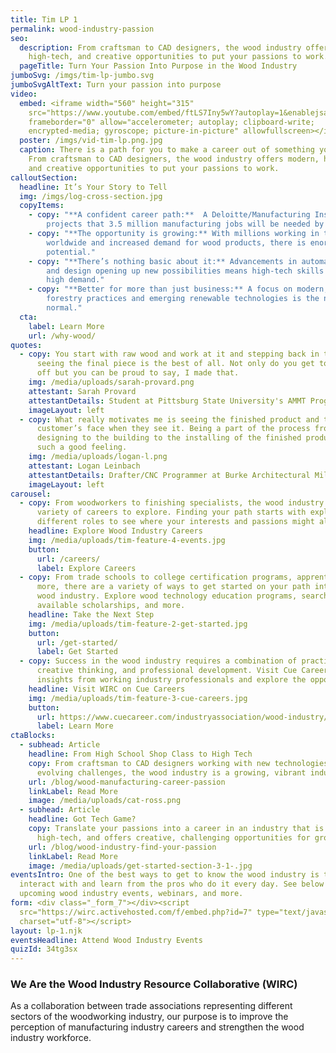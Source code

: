 ```yaml
---
title: Tim LP 1
permalink: wood-industry-passion
seo:
  description: From craftsman to CAD designers, the wood industry offers modern,
    high-tech, and creative opportunities to put your passions to work.
  pageTitle: Turn Your Passion Into Purpose in the Wood Industry
jumboSvg: /imgs/tim-lp-jumbo.svg
jumboSvgAltText: Turn your passion into purpose
video:
  embed: <iframe width="560" height="315"
    src="https://www.youtube.com/embed/ftLS7Iny5wY?autoplay=1&enablejsapi=1"
    frameborder="0" allow="accelerometer; autoplay; clipboard-write;
    encrypted-media; gyroscope; picture-in-picture" allowfullscreen></iframe>
  poster: /imgs/vid-tim-lp.png.jpg
  caption: There is a path for you to make a career out of something you love.
    From craftsman to CAD designers, the wood industry offers modern, high-tech,
    and creative opportunities to put your passions to work.
calloutSection:
  headline: It’s Your Story to Tell
  img: /imgs/log-cross-section.jpg
  copyItems:
    - copy: "**A confident career path:**  A Deloitte/Manufacturing Institute study
        projects that 3.5 million manufacturing jobs will be needed by 2025."
    - copy: "**The opportunity is growing:** With millions working in the industry
        worldwide and increased demand for wood products, there is enormous
        potential."
    - copy: "**There’s nothing basic about it:** Advancements in automation, robotics,
        and design opening up new possibilities means high-tech skills are in
        high demand."
    - copy: "**Better for more than just business:** A focus on modern, sustainable
        forestry practices and emerging renewable technologies is the new
        normal."
  cta:
    label: Learn More
    url: /why-wood/
quotes:
  - copy: You start with raw wood and work at it and stepping back in the end and
      seeing the final piece is the best of all. Not only do you get to show it
      off but you can be proud to say, I made that.
    img: /media/uploads/sarah-provard.png
    attestant: Sarah Provard
    attestantDetails: Student at Pittsburg State University's AMMT Program
    imageLayout: left
  - copy: What really motivates me is seeing the finished product and the joy on a
      customer’s face when they see it. Being a part of the process from the
      designing to the building to the installing of the finished product is
      such a good feeling.
    img: /media/uploads/logan-l.png
    attestant: Logan Leinbach
    attestantDetails: Drafter/CNC Programmer at Burke Architectural Millwork
    imageLayout: left
carousel:
  - copy: From woodworkers to finishing specialists, the wood industry offers a wide
      variety of careers to explore. Finding your path starts with exploring
      different roles to see where your interests and passions might align.
    headline: Explore Wood Industry Careers
    img: /media/uploads/tim-feature-4-events.jpg
    button:
      url: /careers/
      label: Explore Careers
  - copy: From trade schools to college certification programs, apprenticeships and
      more, there are a variety of ways to get started on your path into the
      wood industry. Explore wood technology education programs, search
      available scholarships, and more.
    headline: Take the Next Step
    img: /media/uploads/tim-feature-2-get-started.jpg
    button:
      url: /get-started/
      label: Get Started
  - copy: Success in the wood industry requires a combination of practical skill,
      creative thinking, and professional development. Visit Cue Careers to get
      insights from working industry professionals and explore the opportunity.
    headline: Visit WIRC on Cue Careers
    img: /media/uploads/tim-feature-3-cue-careers.jpg
    button:
      url: https://www.cuecareer.com/industryassociation/wood-industry/
      label: Learn More
ctaBlocks:
  - subhead: Article
    headline: From High School Shop Class to High Tech
    copy: From craftsman to CAD designers working with new technologies to solve
      evolving challenges, the wood industry is a growing, vibrant industry.
    url: /blog/wood-manufacturing-career-passion
    linkLabel: Read More
    image: /media/uploads/cat-ross.png
  - subhead: Article
    headline: Got Tech Game?
    copy: Translate your passions into a career in an industry that is modern,
      high-tech, and offers creative, challenging opportunities for growth.
    url: /blog/wood-industry-find-your-passion
    linkLabel: Read More
    image: /media/uploads/get-started-section-3-1-.jpg
eventsIntro: One of the best ways to get to know the wood industry is to
  interact with and learn from the pros who do it every day. See below for
  upcoming wood industry events, webinars, and more.
form: <div class="_form_7"></div><script
  src="https://wirc.activehosted.com/f/embed.php?id=7" type="text/javascript"
  charset="utf-8"></script>
layout: lp-1.njk
eventsHeadline: Attend Wood Industry Events
quizId: 34tg3sx
---
```

### We Are the Wood Industry Resource Collaborative (WIRC)

As a collaboration between trade associations representing different sectors of
the woodworking industry, our purpose is to improve the perception of
manufacturing industry careers and strengthen the wood industry workforce.
